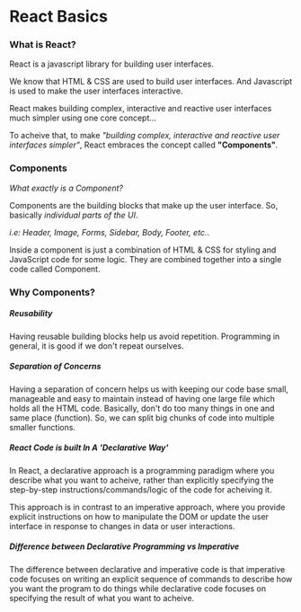 # React Basics

### What is React?

React is a javascript library for building user interfaces.

We know that HTML & CSS are used to build user interfaces. And Javascript is used to make the user interfaces interactive.

React makes building complex, interactive and reactive user interfaces much simpler using one core concept...

To acheive that, to make _"building complex, interactive and reactive user interfaces simpler"_, React embraces the concept called **"Components"**.

### Components

_What exactly is a Component?_

Components are the building blocks that make up the user interface. So, basically _individual parts of the UI_.

_i.e: Header, Image, Forms, Sidebar, Body, Footer, etc._.

Inside a component is just a combination of HTML & CSS for styling and JavaScript code for some logic. They are combined together into a single code called Component.

### Why Components?

##### Reusability

Having reusable building blocks help us avoid repetition. Programming in general, it is good if we don't repeat ourselves.

##### Separation of Concerns

Having a separation of concern helps us with keeping our code base small, manageable and easy to maintain instead of having one large file which holds all the HTML code. Basically, don't do too many things in one and same place (function). So, we can split big chunks of code into multiple smaller functions.

##### React Code is built In A 'Declarative Way'

In React, a declarative approach is a programming paradigm where you describe what you want to acheive, rather than explicitly specifying the step-by-step instructions/commands/logic of the code for acheiving it.

This approach is in contrast to an imperative approach, where you provide explicit instructions on how to manipulate the DOM or update the user interface in response to changes in data or user interactions.

##### Difference between Declarative Programming vs Imperative

The difference between declarative and imperative code is that imperative code focuses on writing an explicit sequence of commands to describe how you want the program to do things while declarative code focuses on specifying the result of what you want to acheive.

